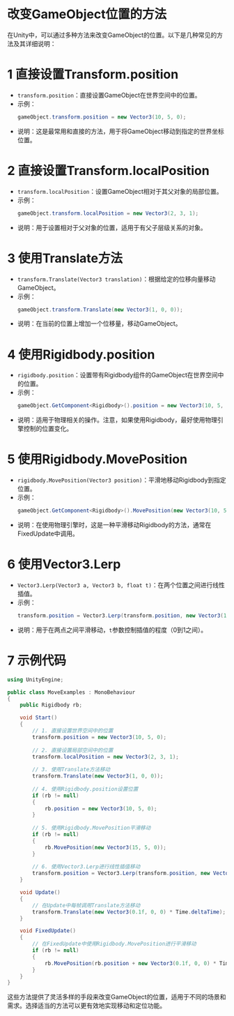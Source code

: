 # 改变GameObject位置的方法

在Unity中，可以通过多种方法来改变GameObject的位置。以下是几种常见的方法及其详细说明：

# 1 **直接设置Transform.position**

- `transform.position`：直接设置GameObject在世界空间中的位置。
- 示例：
  ```csharp
  gameObject.transform.position = new Vector3(10, 5, 0);
  ```
- 说明：这是最常用和直接的方法，用于将GameObject移动到指定的世界坐标位置。

# 2 **直接设置Transform.localPosition**

- `transform.localPosition`：设置GameObject相对于其父对象的局部位置。
- 示例：
  ```csharp
  gameObject.transform.localPosition = new Vector3(2, 3, 1);
  ```
- 说明：用于设置相对于父对象的位置，适用于有父子层级关系的对象。

# 3 **使用Translate方法**

- `transform.Translate(Vector3 translation)`：根据给定的位移向量移动GameObject。
- 示例：
  ```csharp
  gameObject.transform.Translate(new Vector3(1, 0, 0));
  ```
- 说明：在当前的位置上增加一个位移量，移动GameObject。

# 4 **使用Rigidbody.position**

- `rigidbody.position`：设置带有Rigidbody组件的GameObject在世界空间中的位置。
- 示例：
  ```csharp
  gameObject.GetComponent<Rigidbody>().position = new Vector3(10, 5, 0);
  ```
- 说明：适用于物理相关的操作。注意，如果使用Rigidbody，最好使用物理引擎控制的位置变化。

# 5 **使用Rigidbody.MovePosition**

- `rigidbody.MovePosition(Vector3 position)`：平滑地移动Rigidbody到指定位置。
- 示例：
  ```csharp
  gameObject.GetComponent<Rigidbody>().MovePosition(new Vector3(10, 5, 0));
  ```
- 说明：在使用物理引擎时，这是一种平滑移动Rigidbody的方法，通常在FixedUpdate中调用。

# 6 **使用Vector3.Lerp**

- `Vector3.Lerp(Vector3 a, Vector3 b, float t)`：在两个位置之间进行线性插值。
- 示例：
  ```csharp
  transform.position = Vector3.Lerp(transform.position, new Vector3(10, 5, 0), 0.1f);
  ```
- 说明：用于在两点之间平滑移动，`t`参数控制插值的程度（0到1之间）。

# 7 示例代码

```csharp
using UnityEngine;

public class MoveExamples : MonoBehaviour
{
    public Rigidbody rb;

    void Start()
    {
        // 1. 直接设置世界空间中的位置
        transform.position = new Vector3(10, 5, 0);
        
        // 2. 直接设置局部空间中的位置
        transform.localPosition = new Vector3(2, 3, 1);
        
        // 3. 使用Translate方法移动
        transform.Translate(new Vector3(1, 0, 0));
        
        // 4. 使用Rigidbody.position设置位置
        if (rb != null)
        {
            rb.position = new Vector3(10, 5, 0);
        }
        
        // 5. 使用Rigidbody.MovePosition平滑移动
        if (rb != null)
        {
            rb.MovePosition(new Vector3(15, 5, 0));
        }
        
        // 6. 使用Vector3.Lerp进行线性插值移动
        transform.position = Vector3.Lerp(transform.position, new Vector3(20, 5, 0), 0.1f);
    }

    void Update()
    {
        // 在Update中每帧调用Translate方法移动
        transform.Translate(new Vector3(0.1f, 0, 0) * Time.deltaTime);
    }

    void FixedUpdate()
    {
        // 在FixedUpdate中使用Rigidbody.MovePosition进行平滑移动
        if (rb != null)
        {
            rb.MovePosition(rb.position + new Vector3(0.1f, 0, 0) * Time.fixedDeltaTime);
        }
    }
}
```

这些方法提供了灵活多样的手段来改变GameObject的位置，适用于不同的场景和需求。选择适当的方法可以更有效地实现移动和定位功能。